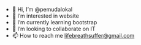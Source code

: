 - 👋 Hi, I’m @pemudalokal
- 👀 I’m interested in website
- 🌱 I’m currently learning bootstrap
- 💞️ I’m looking to collaborate on IT
- 📫 How to reach me lifebreathsuffer@gmail.com

<!---
pemudalokal/pemudalokal is a ✨ special ✨ repository because its `README.md` (this file) appears on your GitHub profile.
You can click the Preview link to take a look at your changes.
--->
